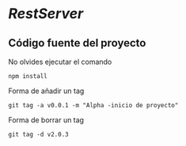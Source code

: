 # *RestServer*

## Código fuente del proyecto

No olvides ejecutar el comando 

```
npm install
```

Forma de añadir un tag

```
git tag -a v0.0.1 -m "Alpha -inicio de proyecto"
```

Forma de borrar un tag
```
git tag -d v2.0.3
```